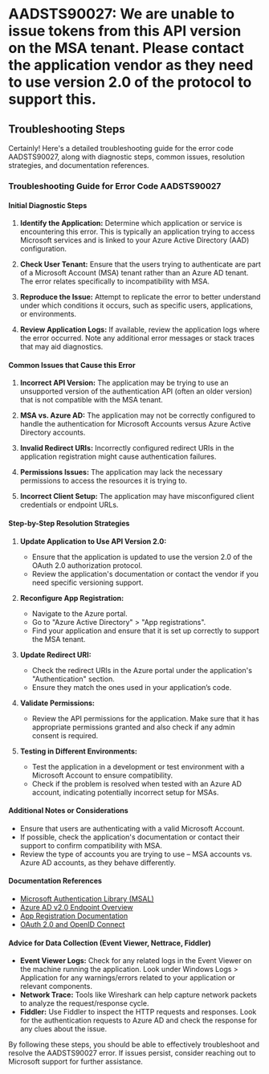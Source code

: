 # AADSTS90027: We are unable to issue tokens from this API version on the MSA tenant. Please contact the application vendor as they need to use version 2.0 of the protocol to support this.


## Troubleshooting Steps
Certainly! Here's a detailed troubleshooting guide for the error code AADSTS90027, along with diagnostic steps, common issues, resolution strategies, and documentation references.

### Troubleshooting Guide for Error Code AADSTS90027

#### Initial Diagnostic Steps
1. **Identify the Application:** Determine which application or service is encountering this error. This is typically an application trying to access Microsoft services and is linked to your Azure Active Directory (AAD) configuration.

2. **Check User Tenant:** Ensure that the users trying to authenticate are part of a Microsoft Account (MSA) tenant rather than an Azure AD tenant. The error relates specifically to incompatibility with MSA.

3. **Reproduce the Issue:** Attempt to replicate the error to better understand under which conditions it occurs, such as specific users, applications, or environments.

4. **Review Application Logs:** If available, review the application logs where the error occurred. Note any additional error messages or stack traces that may aid diagnostics.

#### Common Issues that Cause this Error
1. **Incorrect API Version:** The application may be trying to use an unsupported version of the authentication API (often an older version) that is not compatible with the MSA tenant.

2. **MSA vs. Azure AD:** The application may not be correctly configured to handle the authentication for Microsoft Accounts versus Azure Active Directory accounts.

3. **Invalid Redirect URIs:** Incorrectly configured redirect URIs in the application registration might cause authentication failures.

4. **Permissions Issues:** The application may lack the necessary permissions to access the resources it is trying to.

5. **Incorrect Client Setup:** The application may have misconfigured client credentials or endpoint URLs.

#### Step-by-Step Resolution Strategies
1. **Update Application to Use API Version 2.0:**
   - Ensure that the application is updated to use the version 2.0 of the OAuth 2.0 authorization protocol.
   - Review the application's documentation or contact the vendor if you need specific versioning support.

2. **Reconfigure App Registration:**
   - Navigate to the Azure portal.
   - Go to "Azure Active Directory" > "App registrations".
   - Find your application and ensure that it is set up correctly to support the MSA tenant.

3. **Update Redirect URI:**
   - Check the redirect URIs in the Azure portal under the application's "Authentication" section.
   - Ensure they match the ones used in your application’s code.

4. **Validate Permissions:**
   - Review the API permissions for the application. Make sure that it has appropriate permissions granted and also check if any admin consent is required.

5. **Testing in Different Environments:**
   - Test the application in a development or test environment with a Microsoft Account to ensure compatibility.
   - Check if the problem is resolved when tested with an Azure AD account, indicating potentially incorrect setup for MSAs.

#### Additional Notes or Considerations
- Ensure that users are authenticating with a valid Microsoft Account.
- If possible, check the application's documentation or contact their support to confirm compatibility with MSA.
- Review the type of accounts you are trying to use – MSA accounts vs. Azure AD accounts, as they behave differently.

#### Documentation References
- [Microsoft Authentication Library (MSAL)](https://docs.microsoft.com/en-us/azure/active-directory/develop/msal-overview)
- [Azure AD v2.0 Endpoint Overview](https://docs.microsoft.com/en-us/azure/active-directory/develop/v2-overview)
- [App Registration Documentation](https://docs.microsoft.com/en-us/azure/active-directory/develop/quickstart-register-app)
- [OAuth 2.0 and OpenID Connect](https://docs.microsoft.com/en-us/azure/active-directory/develop/v2-protocols-oidc)

#### Advice for Data Collection (Event Viewer, Nettrace, Fiddler)
- **Event Viewer Logs:** Check for any related logs in the Event Viewer on the machine running the application. Look under Windows Logs > Application for any warnings/errors related to your application or relevant components.
- **Network Trace:** Tools like Wireshark can help capture network packets to analyze the request/response cycle.
- **Fiddler:** Use Fiddler to inspect the HTTP requests and responses. Look for the authentication requests to Azure AD and check the response for any clues about the issue.
  
By following these steps, you should be able to effectively troubleshoot and resolve the AADSTS90027 error. If issues persist, consider reaching out to Microsoft support for further assistance.